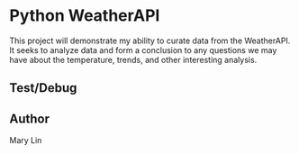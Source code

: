 # Python WeatherAPI

This project will demonstrate my ability to curate data from the WeatherAPI. It seeks to analyze data and form a conclusion to any questions we may have about the temperature, trends, and other interesting analysis.

## Test/Debug

## Author
Mary Lin
